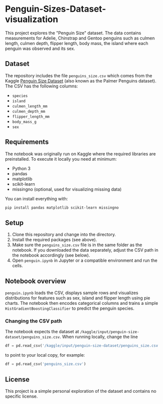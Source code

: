 # Penguin-Sizes-Dataset-visualization

This project explores the "Penguin Size" dataset. The data contains measurements for Adelie, Chinstrap and Gentoo penguins such as culmen length, culmen depth, flipper length, body mass, the island where each penguin was observed and its sex.

## Dataset

The repository includes the file `penguins_size.csv` which comes from the Kaggle [Penguin Size Dataset](https://www.kaggle.com/datasets) (also known as the Palmer Penguins dataset). The CSV has the following columns:

- `species`
- `island`
- `culmen_length_mm`
- `culmen_depth_mm`
- `flipper_length_mm`
- `body_mass_g`
- `sex`

## Requirements

The notebook was originally run on Kaggle where the required libraries are preinstalled. To execute it locally you need at minimum:

- Python 3
- pandas
- matplotlib
- scikit-learn
- missingno (optional, used for visualizing missing data)

You can install everything with:

```bash
pip install pandas matplotlib scikit-learn missingno
```

## Setup

1. Clone this repository and change into the directory.
2. Install the required packages (see above).
3. Make sure the `penguins_size.csv` file is in the same folder as the notebook. If you downloaded the data separately, adjust the CSV path in the notebook accordingly (see below).
4. Open `penguin.ipynb` in Jupyter or a compatible environment and run the cells.

## Notebook overview

`penguin.ipynb` loads the CSV, displays sample rows and visualizes distributions for features such as sex, island and flipper length using pie charts. The notebook then encodes categorical columns and trains a simple `HistGradientBoostingClassifier` to predict the penguin species.

### Changing the CSV path

The notebook expects the dataset at `/kaggle/input/penguin-size-dataset/penguins_size.csv`. When running locally, change the line

```python
df = pd.read_csv('/kaggle/input/penguin-size-dataset/penguins_size.csv')
```

to point to your local copy, for example:

```python
df = pd.read_csv('penguins_size.csv')
```

## License

This project is a simple personal exploration of the dataset and contains no specific license.
